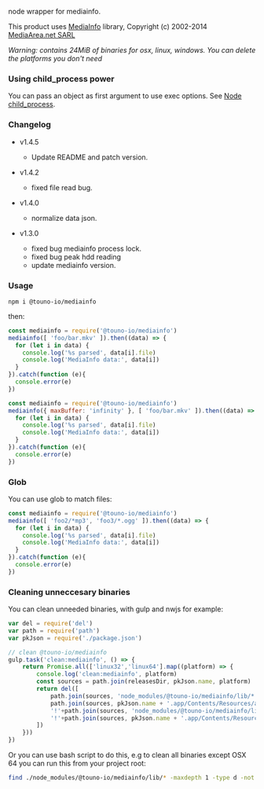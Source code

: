 node wrapper for mediainfo.

This product uses [MediaInfo](http://mediaarea.net/MediaInfo) library, Copyright (c) 2002-2014 [MediaArea.net SARL](mailto:Info@MediaArea.net)

_Warning: contains 24MiB of binaries for osx, linux, windows. You can delete the platforms you don't need_


### Using child_process power

You can pass an object as first argument to use exec options. See [Node child_process](https://nodejs.org/api/child_process.html#child_process_child_process_exec_command_options_callback).

### Changelog
- v1.4.5
    - Update README and patch version.

- v1.4.2
    - fixed file read bug.

- v1.4.0
    - normalize data json.

- v1.3.0
    - fixed bug mediainfo process lock.
    - fixed bug peak hdd reading
    - update mediainfo version.

### Usage

    npm i @touno-io/mediainfo

then:

```js
const mediainfo = require('@touno-io/mediainfo')
mediainfo([ 'foo/bar.mkv' ]).then((data) => {
  for (let i in data) {
    console.log('%s parsed', data[i].file)
    console.log('MediaInfo data:', data[i])
  }
}).catch(function (e){
  console.error(e)
})
```

```js
const mediainfo = require('@touno-io/mediainfo')
mediainfo({ maxBuffer: 'infinity' }, [ 'foo/bar.mkv' ]).then((data) => {
  for (let i in data) {
    console.log('%s parsed', data[i].file)
    console.log('MediaInfo data:', data[i])
  }
}).catch(function (e){
  console.error(e)
})
```

### Glob

You can use glob to match files:

```js
const mediainfo = require('@touno-io/mediainfo')
mediainfo([ 'foo2/*mp3', 'foo3/*.ogg' ]).then((data) => {
  for (let i in data) {
    console.log('%s parsed', data[i].file)
    console.log('MediaInfo data:', data[i])
  }
}).catch(function (e){
  console.error(e)
})
```

### Cleaning unneccesary binaries

You can clean unneeded binaries, with gulp and nwjs for example:

```js
var del = require('del')
var path = require('path')
var pkJson = require('./package.json')

// clean @touno-io/mediainfo
gulp.task('clean:mediainfo', () => {
    return Promise.all(['linux32','linux64'].map((platform) => {
        console.log('clean:mediainfo', platform)
        const sources = path.join(releasesDir, pkJson.name, platform)
        return del([
            path.join(sources, 'node_modules/@touno-io/mediainfo/lib/*'),
            path.join(sources, pkJson.name + '.app/Contents/Resources/app.nw/node_modules/@touno-io/mediainfo/lib/*'),
            '!'+path.join(sources, 'node_modules/@touno-io/mediainfo/lib/'+platform),
            '!'+path.join(sources, pkJson.name + '.app/Contents/Resources/app.nw/node_modules/@touno-io/mediainfo/lib/'+platform)
        ])
    }))
})
```
Or you can use bash script to do this, e.g to clean all binaries except OSX 64 you can run this from your project root:

```bash
find ./node_modules/@touno-io/mediainfo/lib/* -maxdepth 1 -type d -not -name "osx64" | xargs rm -rf
```
